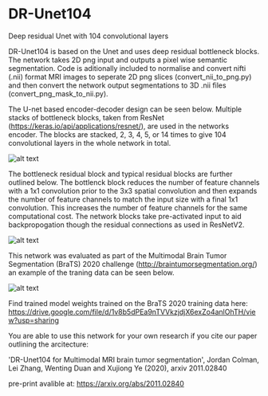 # DR-Unet104
Deep residual Unet with 104 convolutional layers 

DR-Unet104 is based on the Unet and uses deep residual bottleneck blocks.
The network takes 2D png input and outputs a pixel wise semantic segmentation. Code is aditionally included to normalise and convert nifti (.nii) format MRI images to seperate 2D png slices (convert_nii_to_png.py) and then convert the network output segmentations to 3D .nii files (convert_png_mask_to_nii.py). 

The U-net based encoder-decoder design can be seen below. Multiple stacks of bottleneck blocks, taken from ResNet (https://keras.io/api/applications/resnet/), are used in the networks encoder. The blocks are stacked, 2, 3, 4, 5, or 14 times to give 104 convolutional layers in the whole network in total.

![alt text](https://user-images.githubusercontent.com/67955222/99743883-8486fa00-2ace-11eb-990c-316873ff32cd.png)

The bottleneck residual block and typical residual blocks are further outlined below. The bottlenck block reduces the number of feature channels with a 1x1 convolution prior to the 3x3 spatial convolution and then expands the number of feature channels to match the input size with a final 1x1 convolution. This increases the number of feature channels for the same computational cost. The network blocks take pre-activated input to aid backpropogation though the residual connections as used in ResNetV2.

![alt text](https://user-images.githubusercontent.com/67955222/99744454-a7fe7480-2acf-11eb-9eef-83575bb5c8e8.png)


This network was evaluated as part of the Multimodal Brain Tumor Segmentation (BraTS) 2020 challenge (http://braintumorsegmentation.org/) an example of the traning data can be seen below.

![alt text](https://user-images.githubusercontent.com/67955222/99747410-5dcac280-2ad2-11eb-8431-6d79bf6b9d35.png)

Find trained model weights trained on the BraTS 2020 training data here: https://drive.google.com/file/d/1v8b5dPEa9nTVVkzjdjX6exZo4anlOhTH/view?usp=sharing 

You are able to use this network for your own research if you cite our paper outlining the arcitecture:

'DR-Unet104 for Multimodal MRI brain tumor segmentation', Jordan Colman, Lei Zhang, Wenting Duan and Xujiong Ye (2020), arxiv 2011.02840

 pre-print avalible at: https://arxiv.org/abs/2011.02840
